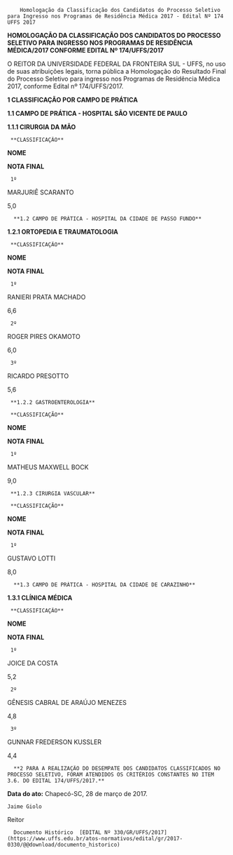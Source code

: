         Homologação da Classificação dos Candidatos do Processo Seletivo para Ingresso nos Programas de Residência Médica 2017 - Edital Nº 174 UFFS 2017  

 

 **HOMOLOGAÇÃO DA CLASSIFICAÇÃO DOS CANDIDATOS DO PROCESSO SELETIVO PARA INGRESSO NOS PROGRAMAS DE RESIDÊNCIA MÉDICA/2017 CONFORME EDITAL Nº 174/UFFS/2017**

  

 O REITOR DA UNIVERSIDADE FEDERAL DA FRONTEIRA SUL - UFFS, no uso de suas atribuições legais, torna pública a Homologação do Resultado Final do Processo Seletivo para ingresso nos Programas de Residência Médica 2017, conforme Edital nº 174/UFFS/2017.

  

 **1 CLASSIFICAÇÃO POR CAMPO DE PRÁTICA**

 **1.1 CAMPO DE PRÁTICA - HOSPITAL SÃO VICENTE DE PAULO**

 **1.1.1 CIRURGIA DA MÃO**

     **CLASSIFICAÇÃO** 

   **NOME** 

   **NOTA FINAL**

     1º

   MARJURIÊ SCARANTO

   5,0

      **1.2 CAMPO DE PRÁTICA - HOSPITAL DA CIDADE DE PASSO FUNDO**

 **1.2.1 ORTOPEDIA E TRAUMATOLOGIA**

     **CLASSIFICAÇÃO** 

   **NOME** 

   **NOTA FINAL**

     1º

   RANIERI PRATA MACHADO

   6,6

     2º

   ROGER PIRES OKAMOTO

   6,0

     3º

   RICARDO PRESOTTO

   5,6

     **1.2.2 GASTROENTEROLOGIA**

     **CLASSIFICAÇÃO** 

   **NOME** 

   **NOTA FINAL**

     1º

   MATHEUS MAXWELL BOCK

   9,0

     **1.2.3 CIRURGIA VASCULAR**

     **CLASSIFICAÇÃO** 

   **NOME** 

   **NOTA FINAL**

     1º

   GUSTAVO LOTTI

   8,0

      **1.3 CAMPO DE PRÁTICA - HOSPITAL DA CIDADE DE CARAZINHO**

 **1.3.1 CLÍNICA MÉDICA**

     **CLASSIFICAÇÃO** 

   **NOME** 

   **NOTA FINAL**

     1º

   JOICE DA COSTA

   5,2

     2º

   GÊNESIS CABRAL DE ARAÚJO MENEZES

   4,8

     3º

   GUNNAR FREDERSON KUSSLER

   4,4

      **2 PARA A REALIZAÇÃO DO DESEMPATE DOS CANDIDATOS CLASSIFICADOS NO PROCESSO SELETIVO, FORAM ATENDIDOS OS CRITÉRIOS CONSTANTES NO ITEM 3.6. DO EDITAL 174/UFFS/2017.**

   **Data do ato:** Chapecó-SC, 28 de março de 2017.   
 

    Jaime Giolo   
 Reitor 

      Documento Histórico  [EDITAL Nº 330/GR/UFFS/2017](https://www.uffs.edu.br/atos-normativos/edital/gr/2017-0330/@@download/documento_historico)     
      